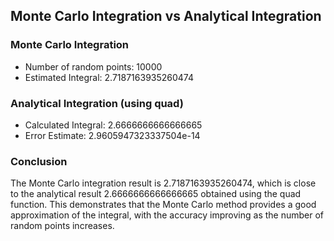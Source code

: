 
## Monte Carlo Integration vs Analytical Integration

### Monte Carlo Integration
- Number of random points: 10000
- Estimated Integral: 2.7187163935260474

### Analytical Integration (using quad)
- Calculated Integral: 2.6666666666666665
- Error Estimate: 2.9605947323337504e-14

### Conclusion
The Monte Carlo integration result is 2.7187163935260474, which is close to the analytical result 2.6666666666666665 obtained using the quad function. This demonstrates that the Monte Carlo method provides a good approximation of the integral, with the accuracy improving as the number of random points increases.
